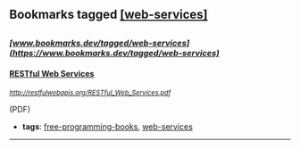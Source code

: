 ## Bookmarks tagged [[web-services]](https://www.bookmarks.dev?q=[web-services])

_<sup><sup>[www.bookmarks.dev/tagged/web-services](https://www.bookmarks.dev/tagged/web-services)</sup></sup>_
---
#### [RESTful Web Services](http://restfulwebapis.org/RESTful_Web_Services.pdf)
_<sup>http://restfulwebapis.org/RESTful_Web_Services.pdf</sup>_

(PDF)
* **tags**: [free-programming-books](../tagged/free-programming-books.md), [web-services](../tagged/web-services.md)
---
